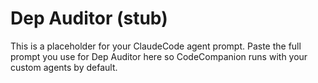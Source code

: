 # Dep Auditor (stub)
This is a placeholder for your ClaudeCode agent prompt.
Paste the full prompt you use for Dep Auditor here so CodeCompanion runs with your custom agents by default.
